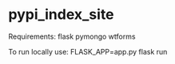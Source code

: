 # pypi_index_site

Requirements:
flask
pymongo
wtforms


To run locally use:
FLASK_APP=app.py flask run
